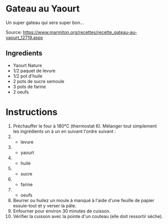 # Gateau au Yaourt

Un super gateau qui sera super bon...

Source: https://www.marmiton.org/recettes/recette_gateau-au-yaourt_12719.aspx

## Ingredients

- Yaourt Nature
- 1/2 paquet de levure
- 1/2 pot d'huile
- 2 pots de sucre semoule
- 3 pots de farine
- 2 oeufs

# Instructions

1. Préchauffer le four à 180°C (thermostat 6). Mélanger tout simplement les ingrédients un à un en suivant l'ordre suivant :
2. - levure
3. - yaourt
4. - huile
5. - sucre
6. - farine
7. - oeufs
8. Beurrer ou huilez un moule à manqué à l'aide d'une feuille de papier essuie-tout et y verser la pâte.
9. Enfourner pour environ 30 minutes de cuisson.
10. Vérifier la cuisson avec la pointe d'un couteau (elle doit ressortir sèche).
